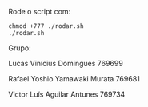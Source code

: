 Rode o script com:
```
chmod +777 ./rodar.sh
./rodar.sh
```

Grupo:

Lucas Vinícius Domingues 769699

Rafael Yoshio Yamawaki Murata 769681

Victor Luís Aguilar Antunes 769734